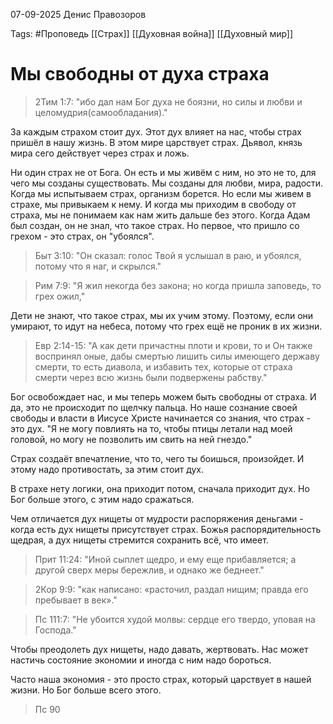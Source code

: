 07-09-2025
Денис Правозоров

Tags: #Проповедь 
[[Страх]]
[[Духовная война]]
[[Духовный мир]]
# Мы свободны от духа страха
> 2Тим 1:7: "ибо дал нам Бог духа не боязни, но силы и любви и целомудрия(самообладания)."

За каждым страхом стоит дух. Этот дух влияет на нас, чтобы страх пришёл в нашу жизнь. В этом мире царствует страх. Дьявол, князь мира сего действует через страх и ложь. 

Ни один страх не от Бога. Он есть и мы живём с ним, но это не то, для чего мы созданы существовать. Мы созданы для любви, мира, радости. Когда мы испытываем страх, организм борется. Но если мы живем в страхе, мы привыкаем к нему. И когда мы приходим в свободу от страха, мы не понимаем как нам жить дальше без этого. 
Когда Адам был создан, он не знал, что такое страх. Но первое, что пришло со грехом - это страх, он "убоялся".
> Быт 3:10: "Он сказал: голос Твой я услышал в раю, и убоялся, потому что я наг, и скрылся."

> Рим 7:9: "Я жил некогда без закона; но когда пришла заповедь, то грех ожил,"

Дети не знают, что такое страх, мы их учим этому. Поэтому, если они умирают, то идут на небеса, потому что грех ещё не проник в их жизни.

> Евр 2:14-15: "А как дети причастны плоти и крови, то и Он также воспринял оные, дабы смертью лишить силы имеющего державу смерти, то есть диавола, и избавить тех, которые от страха смерти через всю жизнь были подвержены рабству."

Бог освобождает нас, и мы теперь можем быть свободны от страха. И да, это не происходит по щелчку пальца. Но наше сознание своей свободы и власти в Иисусе Христе начинается со знания, что страх - это дух.
"Я не могу повлиять на то, чтобы птицы летали над моей головой, но могу не позволить им свить на ней гнездо."

Страх создаёт впечатление, что то, чего ты боишься, произойдет. И этому надо противостать, за этим стоит дух.

В страхе нету логики, она приходит потом, сначала приходит дух. Но Бог больше этого, с этим надо сражаться.

Чем отличается дух нищеты от мудрости распоряжения деньгами - когда есть дух нищеты присутствует страх. Божья распорядительность щедрая, а дух нищеты стремится сохранить всё, что имеет.

> Прит 11:24: "Иной сыплет щедро, и ему еще прибавляется; а другой сверх меры бережлив, и однако же беднеет."

> 2Кор 9:9: "как написано: «расточил, раздал нищим; правда его пребывает в век»."

> Пс 111:7: "Не убоится худой молвы: сердце его твердо, уповая на Господа."

Чтобы преодолеть дух нищеты, надо давать, жертвовать. Нас может настичь состояние экономии и иногда с ним надо бороться.

Часто наша экономия - это просто страх, который царствует в нашей жизни. Но Бог больше всего этого. 

> Пс 90